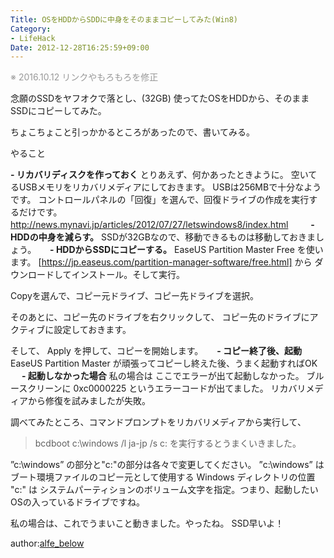 ```yaml
---
Title: OSをHDDからSDDに中身をそのままコピーしてみた(Win8)
Category:
- LifeHack
Date: 2012-12-28T16:25:59+09:00
---
```


<span style="color: #999999">※ 2016.10.12 リンクやもろもろを修正</span>

念願のSSDをヤフオクで落とし、(32GB)
使ってたOSをHDDから、そのままSSDにコピーしてみた。

ちょこちょこと引っかかるところがあったので、書いてみる。

やること

<b>- リカバリディスクを作っておく</b>
とりあえず、何かあったときように。
空いてるUSBメモリをリカバリメディアにしておきます。
USBは256MBで十分なようです。
コントロールパネルの「回復」を選んで、回復ドライブの作成を実行するだけです。
http://news.mynavi.jp/articles/2012/07/27/letswindows8/index.html
　　
<b>- HDDの中身を減らす。</b>
SSDが32GBなので、移動できるものは移動しておきましょう。
　
<b>- HDDからSSDにコピーする。</b>
EaseUS Partition Master Free を使います。
[https://jp.easeus.com/partition-manager-software/free.html] から
ダウンロードしてインストール。そして実行。

Copyを選んで、コピー元ドライブ、コピー先ドライブを選択。

そのあとに、コピー先のドライブを右クリックして、
コピー先のドライブにアクティブに設定しておきます。

そして、 Apply を押して、コピーを開始します。
　
<b>- コピー終了後、起動</b>
EaseUS Partition Master が頑張ってコピーし終えた後、うまく起動すればOK
　
<b>- 起動しなかった場合</b>
私の場合は ここでエラーが出て起動しなかった。
ブルースクリーンに 0xc0000225 というエラーコードが出てました。
リカバリメディアから修復を試みましたが失敗。

調べてみたところ、コマンドプロンプトをリカバリメディアから実行して、
> bcdboot c:\windows /l ja-jp /s c:
を実行するとうまくいきました。

”c:\windows” の部分と"c:"の部分は各々で変更してください。
”c:\windows” は ブート環境ファイルのコピー元として使用する Windows ディレクトリの位置
"c:" は システムパーティションのボリューム文字を指定。つまり、起動したいOSの入っているドライブですね。


私の場合は、これでうまいこと動きました。やったね。
SSD早いよ！

author:<a href="https://plus.google.com/104298697221719052044?rel=author">alfe_below</a>
